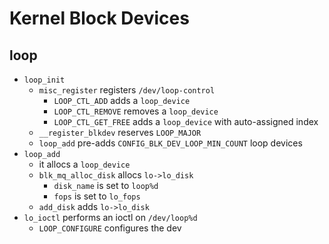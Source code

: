 Kernel Block Devices
====================

## loop

- `loop_init`
  - `misc_register` registers `/dev/loop-control`
    - `LOOP_CTL_ADD` adds a `loop_device`
    - `LOOP_CTL_REMOVE` removes a `loop_device`
    - `LOOP_CTL_GET_FREE` adds a `loop_device` with auto-assigned index
  - `__register_blkdev` reserves `LOOP_MAJOR`
  - `loop_add` pre-adds `CONFIG_BLK_DEV_LOOP_MIN_COUNT` loop devices
- `loop_add`
  - it allocs a `loop_device`
  - `blk_mq_alloc_disk` allocs `lo->lo_disk`
    - `disk_name` is set to `loop%d`
    - `fops` is set to `lo_fops`
  - `add_disk` adds `lo->lo_disk`
- `lo_ioctl` performs an ioctl on `/dev/loop%d`
  - `LOOP_CONFIGURE` configures the dev
